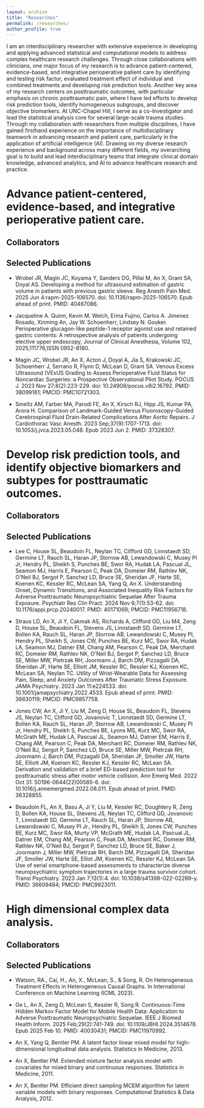 ```yaml
---
layout: archive
title: "Researches"
permalink: /researches/
author_profile: true
---
```


I am an interdisciplinary researcher with extensive experience in developing and 
applying advanced statistical and computational models to address complex healthcare 
research challenges. Through close collaborations 
with clinicians, one major focus of my research is to advance patient-centered, 
evidence-based, and integrative perioperative patient care by identifying and testing 
risk factor, evaluated treatment effect of individual and combined treatments and developing 
risk prediction tools. Another key area of my research centers on posttraumatic outcomes, 
with particular emphasis on chronic posttraumatic pain, where I have led efforts to develop 
risk prediction tools, identify homogeneous subgroups, and discover objective biomarkers. 
At UNC-Chapel Hill, I serve as a co-Investigator and lead the statistical analysis core for 
several large-scale trauma studies. Through my collaboration with researchers from multiple 
disciplines, I have gained firsthand experience on the importance of multidisciplinary 
teamwork in advancing research and patient care, particularly in the application of 
artificial intelligence (AI). Drawing on my diverse research experience and background 
across many different fields, my overarching goal is to build and lead interdisciplinary 
teams that integrate clinical domain knowledge, advanced analytics, and AI to advance 
healthcare research and practice. 



Advance patient-centered, evidence-based, and integrative perioperative patient care. 
======

Collaborators
------


Selected Publications
------
* Wrobel JR, Magin JC, Koyama Y, Sanders DG, Pillai M, An X, Grant SA, Doyal AS. Developing a method for ultrasound estimation of gastric volume in patients with previous gastric sleeve. Reg Anesth Pain Med. 2025 Jun 4:rapm-2025-106570. doi: 10.1136/rapm-2025-106570. Epub ahead of print. PMID: 40467086. 

* Jacqueline A. Quinn, Kevin M. Welch, Erina Fujino, Carlos A. Jimenez Rosado, Xinming An, Jay W. Schoenherr, Lindsey N. Gouker. Perioperative glucagon-like peptide-1 receptor agonist use and retained gastric contents: A retrospective analysis of patients undergoing elective upper endoscopy, Journal of Clinical Anesthesia, Volume 102, 2025,111776,ISSN 0952-8180.

* Magin JC, Wrobel JR, An X, Acton J, Doyal A, Jia S, Krakowski JC, Schoenherr J, Serrano R, Flynn D, McLean D, Grant SA. Venous Excess Ultrasound (VExUS Grading to Assess Perioperative Fluid Status for Noncardiac Surgeries: a Prospective Observational Pilot Study. POCUS J. 2023 Nov 27;8(2):223-229. doi: 10.24908/pocus.v8i2.16792. PMID: 38099161; PMCID: PMC10721303.

* Smeltz AM, Farber MA, Parodi FE, An X, Kirsch RJ, Hipp JS, Kumar PA, Arora H. Comparison of Landmark-Guided Versus Fluoroscopy-Guided Cerebrospinal Fluid Drain-Related Complications After Aortic Repairs. J Cardiothorac Vasc Anesth. 2023 Sep;37(9):1707-1713. doi: 10.1053/j.jvca.2023.05.048. Epub 2023 Jun 2. PMID: 37328307.



Develop risk prediction tools, and identify objective biomarkers and subtypes for posttraumatic outcomes. 
======

Collaborators
------


Selected Publications
------

* Lee C, House SL, Beaudoin FL, Neylan TC, Clifford GD, Linnstaedt SD, Germine LT, Rauch SL, Haran JP, Storrow AB, Lewandowski C, Musey PI Jr, Hendry PL, Sheikh S, Punches BE, Swor RA, Hudak LA, Pascual JL, Seamon MJ, Harris E, Pearson C, Peak DA, Domeier RM, Rathlev NK, O'Neil BJ, Sergot P, Sanchez LD, Bruce SE, Sheridan JF, Harte SE, Koenen KC, Kessler RC, McLean SA, Yang Q, An X. Understanding Onset, Dynamic Transitions, and Associated Inequality Risk Factors for Adverse Posttraumatic Neuropsychiatric Sequelae After Trauma Exposure. Psychiatr Res Clin Pract. 2024 Nov 6;7(1):53-62. doi: 10.1176/appi.prcp.20240017. PMID: 40171069; PMCID: PMC11956718. 

* Straus LD, An X, Ji Y, Cakmak AS, Richards A, Clifford GD, Liu M4, Zeng D, House SL, Beaudoin FL, Stevens JS, Linnstaedt SD, Germine LT, Bollen KA, Rauch SL, Haran JP, Storrow AB, Lewandowski C, Musey PI, Hendry PL, Sheikh S, Jones CW, Punches BE, Kurz MC, Swor RA, Hudak LA, Seamon MJ, Datner EM, Chang AM, Pearson C, Peak DA, Merchant RC, Domeier RM, Rathlev NK, O'Neil BJ, Sergot P, Sanchez LD, Bruce SE, Miller MW, Pietrzak RH, Joormann J, Barch DM, Pizzagalli DA, Sheridan JF, Harte SE, Elliott JM, Kessler RC, Ressler KJ, Koenen KC, McLean SA, Neylan TC. Utility of Wrist-Wearable Data for Assessing Pain, Sleep, and Anxiety Outcomes After Traumatic Stress Exposure. JAMA Psychiatry. 2023 Jan 11:e224533. doi: 10.1001/jamapsychiatry.2022.4533. Epub ahead of print. PMID: 36630119; PMCID: PMC9857758.

* Jones CW, An X, Ji Y, Liu M, Zeng D, House SL, Beaudoin FL, Stevens JS, Neylan TC, Clifford GD, Jovanovic T, Linnstaedt SD, Germine LT, Bollen KA, Rauch SL, Haran JP, Storrow AB, Lewandowski C, Musey PI Jr, Hendry PL, Sheikh S, Punches BE, Lyons MS, Kurz MC, Swor RA, McGrath ME, Hudak LA, Pascual JL, Seamon MJ, Datner EM, Harris E, Chang AM, Pearson C, Peak DA, Merchant RC, Domeier RM, Rathlev NK, O'Neil BJ, Sergot P, Sanchez LD, Bruce SE, Miller MW, Pietrzak RH, Joormann J, Barch DM, Pizzagalli DA, Sheridan JF, Smoller JW, Harte SE, Elliott JM, Koenen KC, Ressler KJ, Kessler RC, McLean SA. Derivation and validation of a brief ED-based prediction tool for posttraumatic stress after motor vehicle collision. Ann Emerg Med. 2022 Oct 31: S0196-0644(22)00585-6. doi: 10.1016/j.annemergmed.2022.08.011. Epub ahead of print. PMID: 36328855. 

* Beaudoin FL, An X, Basu A, Ji Y, Liu M, Kessler RC, Doughtery R, Zeng D, Bollen KA, House SL, Stevens JS, Neylan TC, Clifford GD, Jovanovic T, Linnstaedt SD, Germine LT, Rauch SL, Haran JP, Storrow AB, Lewandowski C, Musey PI Jr., Hendry PL, Sheikh S, Jones CW, Punches BE, Kurz MC, Swor RA, Murty VP, McGrath ME, Hudak LA, Pascual JL, Datner EM, Chang AM, Pearson C, Peak DA, Merchant RC, Domeier RM, Rathlev NK, O'Neil BJ, Sergot P, Sanchez LD, Bruce SE, Baker J, Joormann J,  Miller MW, Pietrzak RH, Barch DM, Pizzagalli DA, Sheridan JF, Smoller JW, Harte SE, Elliot JM, Koenen KC, Ressler KJ, McLean SA. Use of serial smartphone-based assessments to characterize diverse neuropsychiatric symptom trajectories in a large trauma survivor cohort. Transl Psychiatry. 2023 Jan 7;13(1):4. doi: 10.1038/s41398-022-02289-y. PMID: 36609484; PMCID: PMC9823011.


High dimensional complex data analysis. 
======

Collaborators
------


Selected Publications
------
* Watson, RA., Cai, H., An, X., McLean, S., & Song, R. On Heterogeneous Treatment Effects in Heterogeneous Causal Graphs. In International Conference on Machine Learning (ICML 2023).

* Ge L, An X, Zeng D, McLean S, Kessler R, Song R. Continuous-Time Hidden Markov Factor Model for Mobile Health Data: Application to Adverse Posttraumatic Neuropsychiatric Sequelae. IEEE J Biomed Health Inform. 2025 Feb;29(2):741-749. doi: 10.1109/JBHI.2024.3514678. Epub 2025 Feb 10. PMID: 40030431; PMCID: PMC11970992. 

* An X, Yang Q, Bentler PM. A latent factor linear mixed model for high-dimensional longitudinal data analysis. Statistics in Medicine, 2013.  

* An X, Bentler PM. Extended mixture factor analysis model with covariates for mixed binary and continuous responses. Statistics in Medicine, 2011.  

* An X, Bentler PM. Efficient direct sampling MCEM algorithm for latent variable models with binary responses. Computational Statistics & Data Analysis, 2012.  